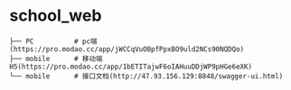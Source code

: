 # school_web
	├── PC       	# pc端(https://pro.modao.cc/app/jWCCqVuOBpfPpxBO9uld2NCs90NQDQo)
    ├── mobile      # 移动端H5(https://pro.modao.cc/app/1bETITajwF6oIAHuuDDjWP9pHGe6eXK)
    └── mobile      # 接口文档(http://47.93.156.129:8848/swagger-ui.html)
    
